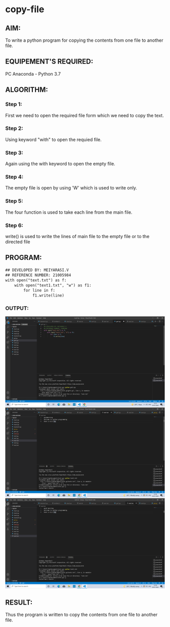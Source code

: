 # copy-file
## AIM:
To write a python program for copying the contents from one file to another file.
## EQUIPEMENT'S REQUIRED: 
PC
Anaconda - Python 3.7
## ALGORITHM: 
### Step 1:
First we need to open the required file form which we need to copy the text.

### Step 2:

Using keyword "with" to open the requied file.
 
### Step 3: 
Again using the with keyword to open the empty file.

### Step 4: 

 The empty file is open by using 'W' which is used to write only.
### Step 5:

The four function is used to take each line from the main file.

### Step 6: 
write() is used to write the lines of main file to the empty file or to the directed file

## PROGRAM:
```
## DEVELOPED BY: MEIYARASI.V
## REFERENCE NUMBER: 21005984
with open("text.txt") as f:
    with open("text1.txt", "w") as f1:
        for line in f:
            f1.write(line)
```

### OUTPUT:
![Output](.//W1.png)
![Output](.//W2.png)
![Output](.//W3.png)



## RESULT:
Thus the program is written to copy the contents from one file to another file.